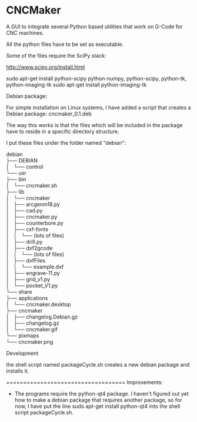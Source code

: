 # CNCMaker

A GUI to integrate several Python based utilities that work on G-Code for CNC machines.

All the python files have to be set as executable.

Some of the files require the SciPy stack:

http://www.scipy.org/install.html

sudo apt-get install python-scipy python-numpy, python-scipy, python-tk, python-imaging-tk
sudo apt-get install python-imaging-tk


Debian package:

For simple installation on Linux systems, I have added a script that creates a Debian package: cncmaker_0.1.deb

The way this works is that the files which will be included in the package have to reside in a specific directory structure.

I put these files under the folder named "debian":

debian  
├── DEBIAN  
│   └── control  
└── usr  
    ├── bin  
    │   └── cncmaker.sh  
    ├── lib  
    │   └── cncmaker  
    │       ├── arcgenm18.py  
    │       ├── cad.py  
    │       ├── cncmaker.py  
    │       ├── counterbore.py  
    │       ├── cxf-fonts  
    │       │   └── (lots of files)  
    │       ├── drill.py  
    │       ├── dxf2gcode  
    │       │   └── (lots of files)  
    │       ├── dxfFiles  
    │       │   └── example.dxf  
    │       ├── engrave-11.py  
    │       ├── grid_v1.py  
    │       └── pocket_V1.py  
    └── share  
        ├── applications  
        │   └── cncmaker.desktop  
        ├── cncmaker  
        │   ├── changelog.Debian.gz  
        │   ├── changelog.gz  
        │   └── cncmaker.gif  
        └── pixmaps  
            └── cncmaker.png  


Development

the shell script named packageCycle.sh creates a new debian package and installs it.


===================================
Improvements:
- The programs require the python-qt4 package. I haven't figured out yet how to make a debian package that requires another package, so for now, I have put the line
sudo apt-get install python-qt4
into the shell script packageCycle.sh.



